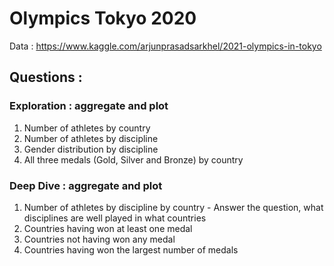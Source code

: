 # Olympics Tokyo 2020



Data : https://www.kaggle.com/arjunprasadsarkhel/2021-olympics-in-tokyo

## Questions :

### Exploration : aggregate and plot

1. Number of athletes by country
2. Number of athletes by discipline
3. Gender distribution by discipline
4. All three medals (Gold, Silver and Bronze) by country

### Deep Dive : aggregate and plot

1. Number of athletes by discipline by country - Answer the question, what disciplines are well played in what countries
2. Countries having won at least one medal
3. Countries not having won any medal
4. Countries having won the largest number of medals
